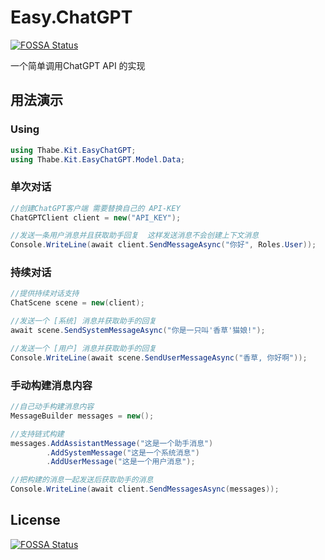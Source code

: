 # Easy.ChatGPT
[![FOSSA Status](https://app.fossa.com/api/projects/git%2Bgithub.com%2FDaThabe%2FEasy.ChatGPT.svg?type=shield)](https://app.fossa.com/projects/git%2Bgithub.com%2FDaThabe%2FEasy.ChatGPT?ref=badge_shield)


一个简单调用ChatGPT API 的实现

## 用法演示

### Using
``` C#
using Thabe.Kit.EasyChatGPT;
using Thabe.Kit.EasyChatGPT.Model.Data;
```

### 单次对话
``` C#
//创建ChatGPT客户端 需要替换自己的 API-KEY
ChatGPTClient client = new("API_KEY");

//发送一条用户消息并且获取助手回复  这样发送消息不会创建上下文消息
Console.WriteLine(await client.SendMessageAsync("你好", Roles.User));
```


### 持续对话
```C#
//提供持续对话支持
ChatScene scene = new(client);

//发送一个 [系统] 消息并获取助手的回复
await scene.SendSystemMessageAsync("你是一只叫'香草'猫娘!");

//发送一个 [用户] 消息并获取助手的回复
Console.WriteLine(await scene.SendUserMessageAsync("香草, 你好啊"));
```

### 手动构建消息内容
```C#
//自己动手构建消息内容
MessageBuilder messages = new();

//支持链式构建
messages.AddAssistantMessage("这是一个助手消息")
        .AddSystemMessage("这是一个系统消息")
        .AddUserMessage("这是一个用户消息");

//把构建的消息一起发送后获取助手的消息
Console.WriteLine(await client.SendMessagesAsync(messages));
```

## License
[![FOSSA Status](https://app.fossa.com/api/projects/git%2Bgithub.com%2FDaThabe%2FEasy.ChatGPT.svg?type=large)](https://app.fossa.com/projects/git%2Bgithub.com%2FDaThabe%2FEasy.ChatGPT?ref=badge_large)